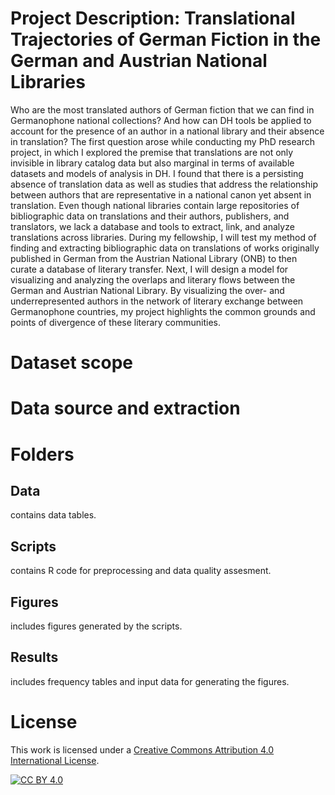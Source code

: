 #  Project Description: Translational Trajectories of German Fiction in the German and Austrian National Libraries

Who are the most translated authors of German fiction that we can find in Germanophone national collections? And how can DH tools be applied to account for the presence of an author in a national library and their absence in translation? The first question arose while conducting my PhD research project, in which I explored the premise that translations are not only invisible in library catalog data but also marginal in terms of available datasets and models of analysis in DH. I found that there is a persisting absence of translation data as well as studies that address the relationship between authors that are representative in a national canon yet absent in translation. Even though national libraries contain large repositories of bibliographic data on translations and their authors, publishers, and translators, we lack a database and tools to extract, link, and analyze translations across libraries. During my fellowship, I will test my method of finding and extracting bibliographic data on translations of works originally published in German from the Austrian National Library (ONB) to then curate a database of literary transfer. Next, I will design a model for visualizing and analyzing the overlaps and literary flows between the German and Austrian National Library. By visualizing the over- and underrepresented authors in the network of literary exchange between Germanophone countries, my project highlights the common grounds and points of divergence of these literary communities.

# Dataset scope

# Data source and extraction

# Folders

## Data
contains data tables.

## Scripts
contains R code for preprocessing and data quality assesment.

## Figures
includes figures generated by the scripts.

## Results
includes frequency tables and input data for generating the figures.

# License

This work is licensed under a
[Creative Commons Attribution 4.0 International License][cc-by].

[![CC BY 4.0][cc-by-image]][cc-by]

[cc-by]: http://creativecommons.org/licenses/by/4.0/
[cc-by-image]: https://i.creativecommons.org/l/by/4.0/88x31.png
[cc-by-shield]: https://img.shields.io/badge/License-CC%20BY%204.0-lightgrey.svg
